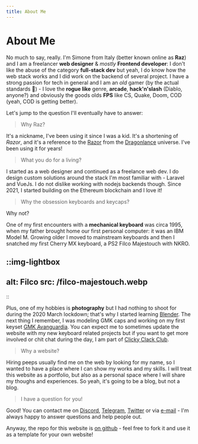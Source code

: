 ```yaml
---
title: About Me
---
```

# About Me
No much to say, really. I'm Simone from Italy (better known online as **Raz**) and I am a freelancer **web designer** & *mostly* **Frontend developer**: I don't like the abuse of the category **full-stack dev** but yeah, I do know how the web stack works and I did work on the backend of several project. I have a strong passion for tech in general and I am an *old* gamer (by the actual standards 🧓) - I love the **rogue like** genre, **arcade**, **hack'n'slash** (Diablo, anyone?) and obviously the goods olds **FPS** like CS, Quake, Doom, COD (yeah, COD is getting better).

Let's jump to the question I'll eventually have to answer:

> Why Raz?

It's a nickname, I've been using it since I was a kid. It's a shortening of *Razor*, and it's a reference to the [Razor](https://dragonlance.fandom.com/wiki/Razor) from the [Dragonlance](https://en.wikipedia.org/wiki/Dragonlance) universe. I've been using it for years!

> What you do for a living?

I started as a web designer and continued as a freelance web dev. I do design custom solutions around the stack I'm most familiar with - Laravel and VueJs. I do not dislike working with nodejs backends though. Since 2021, I started building on the Ethereum blockchain and I love it!

> Why the obsession keyboards and keycaps?

Why not?

One of my first encounters with a **mechanical keyboard** was circa 1995, when my father brought home our first personal computer: it was an IBM Model M. Growing older I moved to mainstream keyboards and then I snatched my first Cherry MX keyboard, a PS2 Filco Majestouch with NKRO.

::img-lightbox
---
alt: Filco
src: /filco-majestouch.webp
---
::

Plus, one of my hobbies is **photography** but I had nothing to shoot for during the 2020 March lockdown; that's why I started learning [Blender](https://www.blender.org/). The next thing I remember, I was modeling GMK caps and working on my first keyset [GMK Avanguardia](https://raz.wtf/projects/gmk-avanguardia). You can expect me to sometimes update the website with my new keyboard related projects but if you want to get more involved or chit chat during the day, I am part of [Clicky Clack Club](https://discord.gg/H9HCJ4k).

> Why a website?

Hiring peeps usually find me on the web by looking for my name, so I wanted to have a place where I can show my works and my skills. I will treat this website as a portfolio, but also as a personal space where I will share my thoughs and experiences. So yeah, it's going to be a blog, but not a blog.

> I have a question for you!

Good! You can contact me on [Discord](https://discordapp.com/users/150232517264408577), [Telegram](https://t.me/RazorSiM), [Twitter](https://twitter.com/Razor_SiM) or via [e-mail](mailto:me@raz.wtf) - I'm always happy to answer questions and help people out.
 
Anyway, the repo for this website is [on github](https://github.com/RazorSiM/razwtf) - feel free to fork it and use it as a template for your own website!
